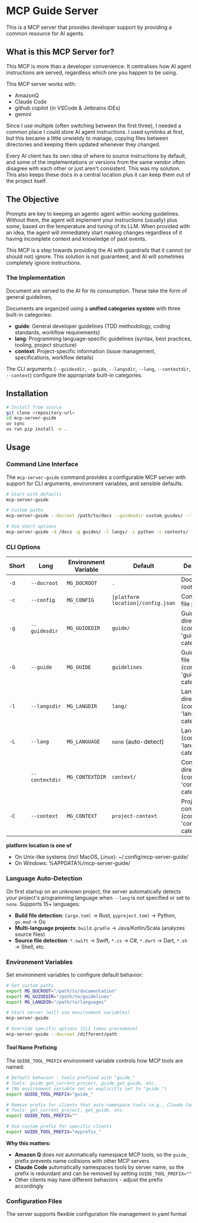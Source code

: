 # MCP Guide Server

This is a MCP server that provides developer support by providing a common resource for AI agents.

## What is this MCP Server for?

This MCP is more than a developer convenience. It centralises how AI agent instructions are served, regardless which one you happen to be using.

This MCP server works with:

- AmazonQ
- Claude Code
- github copilot (in VSCode & Jetbrains IDEs)
- gemini

Since I use multiple (often switching between the first three), I needed a common place I could store AI agent instructions. I used symlinks at first, but this became a little unwieldy to manage, copying files between directories and keeping them updated whenever they changed.

Every AI client has its own idea of where to source instructions by default, and some of the implementations or versions from the same vendor often disagree with each other or just aren't consistent. This was my solution. This also keeps these docs in a central location plus it can keep them out of the project itself.

## The Objective

Prompts are key to keeping an agentic agent within working guidelines. Without them, the agent will implement your instructions (usually) plus some, based on the temperature and tuning of its LLM. When provided with an idea, the agent will immediately start making changes regardless of it having incomplete context and knowledge of past events.

This MCP is a step towards providing the AI with guardrails that it cannot (or should not) ignore. This solution is not guaranteed, and AI will sometimes completely ignore instructions.

### The Implementation

Document are served to the AI for its consumption. These take the form of general guidelines,

Documents are organized using a **unified categories system** with three built-in categories:

- **guide**: General developer guidelines (TDD methodology, coding standards, workflow requirements)
- **lang**: Programming language-specific guidelines (syntax, best practices, tooling, project structure)
- **context**: Project-specific information (issue management, specifications, workflow details)

The CLI arguments (`--guidesdir`, `--guide`, `--langsdir`, `--lang`, `--contextdir`, `--context`) configure the appropriate built-in categories.

## Installation

```bash
# Install from source
git clone <repository-url>
cd mcp-server-guide
uv sync
uv run pip install -e .
```

## Usage

### Command Line Interface

The `mcp-server-guide` command provides a configurable MCP server with support for CLI arguments, environment variables, and sensible defaults.

```bash
# Start with defaults
mcp-server-guide

# Custom paths
mcp-server-guide --docroot /path/to/docs --guidesdir custom_guides/ --langsdir languages/

# Use short options
mcp-server-guide -d /docs -g guides/ -l langs/ -L python -c contexts/
```

### CLI Options


| Short | Long           | Environment Variable | Default                           | Description                                          |
| ----- | -------------- | -------------------- | --------------------------------- | ---------------------------------------------------- |
| `-d`  | `--docroot`    | `MG_DOCROOT`         | `.`                               | Document root directory                              |
| `-c`  | `--config`     | `MG_CONFIG`          | `[platform location]/config.json` | Configuration file path                              |
| `-g`  | `--guidesdir`  | `MG_GUIDEDIR`        | `guide/`                          | Guidelines directory (configures 'guide' category)   |
| `-G`  | `--guide`      | `MG_GUIDE`           | `guidelines`                      | Guidelines file (configures 'guide' category)        |
| `-l`  | `--langsdir`   | `MG_LANGDIR`         | `lang/`                           | Languages directory (configures 'lang' category)     |
| `-L`  | `--lang`       | `MG_LANGUAGE`        | `none` (auto-detect)              | Language file (configures 'lang' category)           |
|       | `--contextdir` | `MG_CONTEXTDIR`      | `context/`                        | Context directory (configures 'context' category)    |
| `-C`  | `--context`    | `MG_CONTEXT`         | `project-context`                 | Project context file (configures 'context' category) |

**platform location is one of**

- On Unix-like systems (incl MacOS, Linux): ~/.config/mcp-server-guide/
- On Windows: %APPDATA%/mcp-server-guide/

### Language Auto-Detection

On first startup on an unknown project, the server automatically detects your project's programming language when `--lang` is not specified or set to `none`. Supports 15+ languages:

- **Build file detection**: `Cargo.toml` → Rust, `pyproject.toml` → Python, `go.mod` → Go
- **Multi-language projects**: `build.gradle` → Java/Kotlin/Scala (analyzes source files)
- **Source file detection**: `*.swift` → Swift, `*.cs` → C#, `*.dart` → Dart, `*.sh` → Shell, etc.

### Environment Variables

Set environment variables to configure default behavior:

```bash
# Set custom paths
export MG_DOCROOT="/path/to/documentation"
export MG_GUIDEDIR="/path/to/guidelines"
export MG_LANGDIR="/path/to/languages"

# Start server (will use environment variables)
mcp-server-guide

# Override specific options (CLI takes precedence)
mcp-server-guide --docroot /different/path
```

#### Tool Name Prefixing

The `GUIDE_TOOL_PREFIX` environment variable controls how MCP tools are named:

```bash
# Default behavior - tools prefixed with "guide_"
# Tools: guide_get_current_project, guide_get_guide, etc.
# (No environment variable set or explicitly set to "guide_")
export GUIDE_TOOL_PREFIX="guide_"

# Remove prefix for clients that auto-namespace tools (e.g., Claude Code)
# Tools: get_current_project, get_guide, etc.
export GUIDE_TOOL_PREFIX=""

# Use custom prefix for specific clients
export GUIDE_TOOL_PREFIX="myprefix_"
```

**Why this matters:**

- **Amazon Q** does not automatically namespace MCP tools, so the `guide_` prefix prevents name collisions with other MCP servers
- **Claude Code** automatically namespaces tools by server name, so the prefix is redundant and can be removed by setting `GUIDE_TOOL_PREFIX=""`
- Other clients may have different behaviors - adjust the prefix accordingly

### Configuration Files

The server supports flexible configuration file management in yaml format
